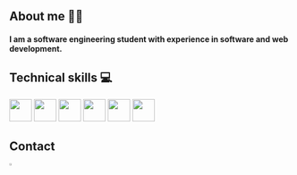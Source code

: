 ## About me 🙋‍♂️
#### I am a software engineering student with experience in software and web development.

## Technical skills 💻
<img src="https://github.com/nychobob/nychobob/assets/47119027/4686b5d8-5fe9-4912-910c-820f32d9b39a" width="40" height="40"/>
<img src="https://github.com/nychobob/nychobob/assets/47119027/0b1116d0-ef81-49d4-b661-269f7cd91871" width="40" height="40"/>
<img src="https://github.com/nychobob/nychobob/assets/47119027/e607eaf6-d0fe-4295-84a9-879637a2b63f" width="40" height="40"/>
<img src="https://github.com/nychobob/nychobob/assets/47119027/28085ed2-215b-4b52-9b03-72fa50c1aa82" width="40" height="40"/>
<img src="https://github.com/nychobob/nychobob/assets/47119027/223624d6-fae2-4156-b7be-f147b350ba0f" width="40" height="40"/>
<img src="https://github.com/nychobob/nychobob/assets/47119027/c7371880-9fce-4d34-9ea3-f082516662a5" width="40" height="40"/>

## Contact
<img href="mailto:maximeouellette00@gmail.com" style="vertical-align:middle" src="https://github-production-user-asset-6210df.s3.amazonaws.com/47119027/256918068-15465e49-d011-4906-a4cf-3df072549d0b.png" width="2%" height="2%"/>


